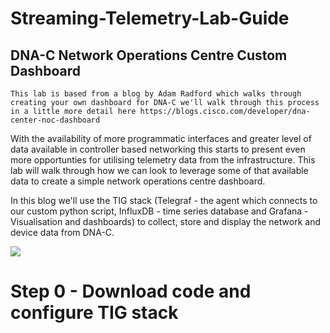 # Streaming-Telemetry-Lab-Guide

## DNA-C Network Operations Centre Custom Dashboard

`This lab is based from a blog by Adam Radford which walks through creating your own dashboard for DNA-C we'll walk through this process in a little more detail here https://blogs.cisco.com/developer/dna-center-noc-dashboard`

With the availability of more programmatic interfaces and greater level of data available in controller based networking this starts to present even more opportunties for utilising telemetry data from the infrastructure. This lab will walk through how we can look to leverage some of that available data to create a simple network operations centre dashboard.

In this blog we'll use the TIG stack (Telegraf - the agent which connects to our custom python script, InfluxDB - time series database and Grafana - Visualisation and dashboards) to collect, store and display the network and device data from DNA-C.

![](https://alln-extcloud-storage.cisco.com/ciscoblogs/5d78aeb3710f9.png)

# Step 0 - Download code and configure TIG stack

